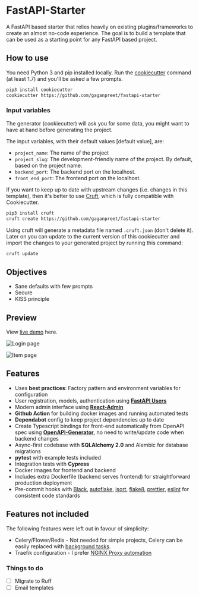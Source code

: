 # FastAPI-Starter

A FastAPI based starter that relies heavily on existing plugins/frameworks to create an almost no-code experience. The goal is to build a template that can be used as a starting point for any FastAPI based project.

## How to use

You need Python 3 and pip installed locally. Run the [cookiecutter](https://cookiecutter.readthedocs.io) command (at least 1.7) and you'll be asked a few prompts.

```bash
pip3 install cookiecutter
cookiecutter https://github.com/gaganpreet/fastapi-starter
```

### Input variables

The generator (cookiecutter) will ask you for some data, you might want to have at hand before generating the project.

The input variables, with their default values [default value], are:

* `project_name`: The name of the project 
* `project_slug`: The development-friendly name of the project. By default, based on the project name.
* `backend_port`: The backend port on the localhost.
* `front_end_port`: The frontend port on the localhost.


If you want to keep up to date with upstream changes (i.e. changes in this template), then it's better to use [Cruft](https://cruft.github.io/cruft/), which is fully compatible with Cookiecutter.

```bash
pip3 install cruft
cruft create https://github.com/gaganpreet/fastapi-starter
```

Using cruft will generate a metadata file named `.cruft.json` (don't delete it). Later on you can update to the current version of this cookiecutter and import the changes to your generated project by running this command:

```bash
cruft update
```

## Objectives

- Sane defaults with few prompts
- Secure
- KISS principle

## Preview

View [live demo](https://demo-project-fastapi-starter.fly.dev) here.

![Login page](assets/login.png)

![Item page](assets/items.png)

## Features

- Uses **best practices**: Factory pattern and environment variables for configuration
- User registration, models, authentication using [**FastAPI Users**](https://github.com/fastapi-users/fastapi-users)
- Modern admin interface using [**React-Admin**](https://marmelab.com/react-admin/)
- **Github Action** for building docker images and running automated tests
- **Dependabot** config to keep project dependencies up to date
- Create Typescript bindings for front-end automatically from OpenAPI spec using [**OpenAPI-Generator**](https://github.com/OpenAPITools/openapi-generator/), no need to write/update code when backend changes
- Async-first codebase with **SQLAlchemy 2.0** and Alembic for database migrations
- **pytest** with example tests included
- Integration tests with **Cypress**
- Docker images for frontend and backend
- Includes extra Dockerfile (backend serves frontend) for straightforward production deployment
- Pre-commit hooks with [Black](https://github.com/psf/black), [autoflake](https://github.com/PyCQA/autoflake), [isort](https://github.com/pycqa/isort), [flake8](https://github.com/PyCQA/flake8), [prettier](https://github.com/prettier/prettier), [eslint](https://github.com/eslint/eslint) for consistent code standards

## Features not included

The following features were left out in favour of simplicity:

- Celery/Flower/Redis - Not needed for simple projects, Celery can be easily replaced with [background tasks](https://fastapi.tiangolo.com/tutorial/background-tasks/).
- Traefik configuration - I prefer [NGINX Proxy automation](https://github.com/evertramos/nginx-proxy-automation)

### Things to do

- [ ] Migrate to Ruff
- [ ] Email templates
